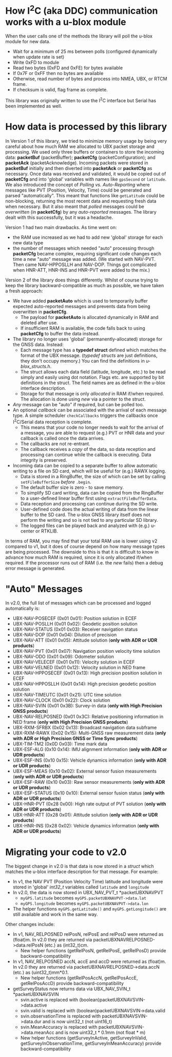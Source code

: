 How I<sup>2</sup>C (aka DDC) communication works with a u-blox module
===========================================================

When the user calls one of the methods the library will poll the u-blox module for new data.

* Wait for a minimum of 25 ms between polls (configured dynamically when update rate is set)
* Write 0xFD to module
* Read two bytes (0xFD and 0xFE) for bytes available
* If 0x7F or 0xFF then no bytes are available
* Otherwise, read number of bytes and process into NMEA, UBX, or RTCM frame.
* If checksum is valid, flag frame as complete.

This library was originally written to use the I<sup>2</sup>C interface but Serial has been implemented as well.

How data is processed by this library
===========================================================

In Version 1 of this library, we tried to minimize memory usage by being very careful about how much RAM we allocated to UBX packet storage and processing. We used only three buffers or containers to store the incoming data: **packetBuf** (packetBuffer); **packetCfg** (packetConfiguration); and **packetAck** (packetAcknowledge). Incoming packets were stored in **packetBuf** initially and then diverted into **packetAck** or **packetCfg** as necessary. Once data was received and validated, it would be copied out of **packetCfg** and into 'global' variables with names like ```gpsSecond``` or ```latitude```. We also introduced the concept of _Polling vs. Auto-Reporting_ where messages like PVT (Position, Velocity, Time) could be generated and parsed "automatically". This meant that functions like ```getLatitude``` could be non-blocking, returning the most recent data and requesting fresh data when necessary. But it also meant that _polled_ messages could be _overwritten_ (in **packetCfg**) by any _auto-reported_ messages. The library dealt with this successfully, but it was a headache.

Version 1 had two main drawbacks. As time went on:
- the RAM use increased as we had to add new 'global' storage for each new data type
- the number of messages which needed "auto" processing through **packetCfg** became complex, requiring significant code changes each time a new "auto" message was added. (We started with NAV-PVT. Then came NAV-HPPOSLLH and NAV-DOP. Things got complicated when HNR-ATT, HNR-INS and HNR-PVT were added to the mix.)

Version 2 of the library does things differently. Whilst of course trying to keep the library backward-compatible as much as possible, we have taken a fresh approach:
- We have added **packetAuto** which is used to temporarily buffer expected auto-reported messages and prevents data from being overwritten in **packetCfg**.
  - The payload for **packetAuto** is allocated dynamically in RAM and deleted after use.
  - If insufficient RAM is available, the code falls back to using **packetCfg** to buffer the data instead.
- The library no longer uses 'global' (permanently-allocated) storage for the GNSS data. Instead:
  - Each message type has a **typedef struct** defined which matches the format of the UBX message. (_typedef structs_ are just definitions, they don't occupy memory.) You can find the definitions in _u-blox_structs.h_.
  - The struct allows each data field (latitude, longitude, etc.) to be read simply and easily using dot notation. Flags etc. are supported by bit definitions in the struct. The field names are as defined in the u-blox interface description.
  - Storage for that message is only _allocated_ in RAM if/when required. The allocation is done using _new_ via a pointer to the struct.
- _Any_ message can be "auto" if required, but can be polled too.
- An optional _callback_ can be associated with the arrival of each message type. A simple scheduler ```checkCallbacks``` triggers the callbacks once I<sup>2</sup>C/Serial data reception is complete.
  - This means that your code no longer needs to wait for the arrival of a message, you are able to request (e.g.) PVT or HNR data and your callback is called once the data arrives.
  - The callbacks are not re-entrant.
  - The callback receives a _copy_ of the data, so data reception and processing can continue while the callback is executing. Data integrity is preserved.
- Incoming data can be copied to a separate buffer to allow automatic writing to a file on SD card, which will be useful for (e.g.) RAWX logging.
  - Data is stored in a RingBuffer, the size of which can be set by calling ```setFileBufferSize``` _before_ ```.begin```.
  - The default buffer size is zero - to save memory.
  - To simplify SD card writing, data can be copied from the RingBuffer to a user-defined linear buffer first using ```extractFileBufferData```.
  - Data reception and processing can continue during the SD write.
  - User-defined code does the actual writing of data from the linear buffer to the SD card. The u-blox GNSS library itself does not perform the writing and so is not tied to any particular SD library.
  - The logged files can be played back and analyzed with (e.g.) u-center or RTKLIB.

In terms of RAM, you may find that your total RAM use is lower using v2 compared to v1, but it does of course depend on how many message types are being processed. The downside to this is that it is difficult to know in advance how much RAM is required, since it is only allocated if/when required. If the processor runs out of RAM (i.e. the _new_ fails) then a debug error message is generated.

"Auto" Messages
===========================================================

In v2.0, the full list of messages which can be processed and logged automatically is:
- UBX-NAV-POSECEF (0x01 0x01): Position solution in ECEF
- UBX-NAV-POSLLH (0x01 0x02): Geodetic position solution
- UBX-NAV-STATUS (0x01 0x03): Receiver navigation status
- UBX-NAV-DOP (0x01 0x04): Dilution of precision
- UBX-NAV-ATT (0x01 0x05): Attitude solution (**only with ADR or UDR products**)
- UBX-NAV-PVT (0x01 0x07): Navigation position velocity time solution
- UBX-NAV-ODO (0x01 0x09): Odometer solution
- UBX-NAV-VELECEF (0x01 0x11): Velocity solution in ECEF
- UBX-NAV-VELNED (0x01 0x12): Velocity solution in NED frame
- UBX-NAV-HPPOSECEF (0x01 0x13): High precision position solution in ECEF
- UBX-NAV-HPPOSLLH (0x01 0x14): High precision geodetic position solution
- UBX-NAV-TIMEUTC (0x01 0x21): UTC time solution
- UBX-NAV-CLOCK (0x01 0x22): Clock solution
- UBX-NAV-SVIN (0x01 0x3B): Survey-in data (**only with High Precision GNSS products**)
- UBX-NAV-RELPOSNED (0x01 0x3C): Relative positioning information in NED frame (**only with High Precision GNSS products**)
- UBX-RXM-SFRBX (0x02 0x13): Broadcast navigation data subframe
- UBX-RXM-RAWX (0x02 0x15): Multi-GNSS raw measurement data (**only with ADR or High Precision GNSS or Time Sync products**)
- UBX-TIM-TM2 (0x0D 0x03): Time mark data
- UBX-ESF-ALG (0x10 0x14): IMU alignment information (**only with ADR or UDR products**)
- UBX-ESF-INS (0x10 0x15): Vehicle dynamics information (**only with ADR or UDR products**)
- UBX-ESF-MEAS (0x10 0x02): External sensor fusion measurements (**only with ADR or UDR products**)
- UBX-ESF-RAW (0x10 0x03): Raw sensor measurements (**only with ADR or UDR products**)
- UBX-ESF-STATUS (0x10 0x10): External sensor fusion status (**only with ADR or UDR products**)
- UBX-HNR-PVT (0x28 0x00): High rate output of PVT solution (**only with ADR or UDR products**)
- UBX-HNR-ATT (0x28 0x01): Attitude solution (**only with ADR or UDR products**)
- UBX-HNR-INS (0x28 0x02): Vehicle dynamics information (**only with ADR or UDR products**)

Migrating your code to v2.0
===========================================================

The biggest change in v2.0 is that data is now stored in a _struct_ which matches the u-blox interface description for that message. For example:
- In v1, the NAV PVT (Position Velocity Time) latitude and longitude were stored in 'global' _int32_t_ variables called ```latitude``` and ```longitude```
- In v2.0, the data is now stored in UBX_NAV_PVT_t *packetUBXNAVPVT
  - ```myGPS.latitude``` becomes ```myGPS.packetUBXNAVPVT->data.lat```
  - ```myGPS.longitude``` becomes ```myGPS.packetUBXNAVPVT->data.lon```
- The helper functions ```myGPS.getLatitude()``` and ```myGPS.getLongitude()``` are still available and work in the same way.

Other changes include:
- In v1, NAV_RELPOSNED relPosN, relPosE and relPosD were returned as (float)m. In v2.0 they are returned via packetUBXNAVRELPOSNED->data.relPosN (etc.) as (int32_t)cm.
  - New helper functions (getRelPosN, getRelPosE, getRelPosD) provide backward-compatibility
- In v1, NAV_RELPOSNED accN, accE and accD were returned as (float)m. In v2.0 they are returned via packetUBXNAVRELPOSNED->data.accN (etc.) as (uint32_t)mm*0.1.
  - New helper functions (getRelPosAccN, getRelPosAccE, getRelPosAccD) provide backward-compatibility
- getSurveyStatus now returns data via UBX_NAV_SVIN_t *packetUBXNAVSVIN
  - svin.active is replaced with (boolean)packetUBXNAVSVIN->data.active
  - svin.valid is replaced with (boolean)packetUBXNAVSVIN->data.valid
  - svin.observationTime is replaced with packetUBXNAVSVIN->data.dur and is now uint32_t (not uint16_t)
  - svin.MeanAccuracy is replaced with packetUBXNAVSVIN->data.meanAcc and is now uint32_t * 0.1mm (not float * m)
  - New helper functions (getSurveyInActive, getSurveyInValid, getSurveyInObservationTime, getSurveyInMeanAccuracy) provide backward-compatibility
